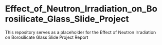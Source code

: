 # Effect_of_Neutron_Irradiation_on_Borosilicate_Glass_Slide_Project
This repository serves as a placeholder for the Effect of Neutron Irradiation on Borosilicate Glass Slide Project Report
